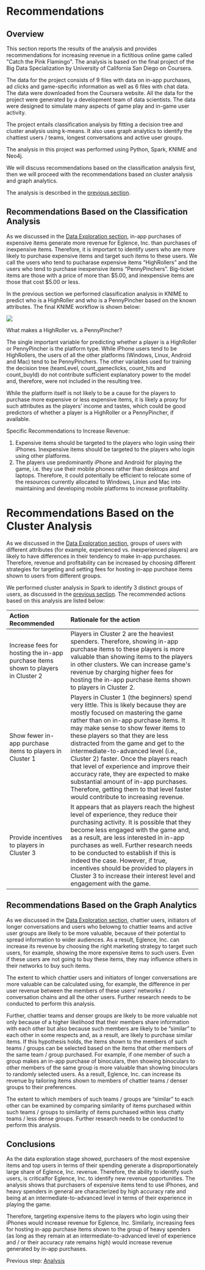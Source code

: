 # Recommendations

## Overview
This section reports the results of the analysis and provides recommendations for increasing revenue in a fictitious online game called "Catch the Pink Flamingo". The analysis is based on the final project of the Big Data Specialization by University of California San Diego on Coursera.

The data for the project consists of 9 files with data on in-app purchases, ad clicks and game-specific information as well as 6 files with chat data.  The data were downloaded from the Coursera website.  All the data for the project were generated by a development team of data scientists.  The data were designed to simulate many aspects of game play and in-game user activity.  

The project entails classification analysis by fitting a decision tree and cluster analysis using k-means.  It also uses graph analytics to identify the chattiest users / teams, longest conversations and active user groups. 

The analysis in this project was performed using Python, Spark, KNIME and Neo4j.

We will discuss recommendations based on the classification analysis first, then we will proceed with the recommendations based on cluster analysis and graph analytics.

The analysis is described in the [previous section](https://eagronin.github.io/capstone-analyze/).

## Recommendations Based on the Classification Analysis
As we discussed in the [Data Exploration section](https://eagronin.github.io/capstone-prepare/), in-app purchases of expensive items generate more revenue for Eglence, Inc. than purchases of inexpensive items. Therefore, it is important to identify users who are more likely to purchase expensive items and target such items to these users.  We call the users who tend to pucharase expensive items “HighRollers” and the users who tend to purchase inexpensive items “PennyPinchers”.  Big-ticket items are those with a price of more than $5.00, and inexpensive items are those that cost $5.00 or less.  

In the previous section we performed classification analysis in KNIME to predict who is a HighRoller and who is a PennyPincher based on the known attributes.  The final KNIME workflow is shown below:

![](https://github.com/eagronin/capstone-analyze/blob/master/KNIME-workflow.png?raw=true)

What makes a HighRoller vs. a PennyPincher?

The single important variable for predicting whether a player is a HighRoller or PennyPincher is the platform type.  While iPhone users tend to be HighRollers, the users of all the other platforms (Windows, Linux, Android and Mac) tend to be PennyPinchers.  The other variables used for training the decision tree (teamLevel, count_gameclicks, count_hits and count_buyId) do not contribute sufficient explanatory power to the model and, therefore, were not included in the resulting tree.

While the platform itself is not likely to be a cause for the players to purchase more expensive or less expensive items, it is likely a proxy for such attributes as the players’ income and tastes, which could be good predictors of whether a player is a HighRoller or a PennyPincher, if available.

Specific Recommendations to Increase Revenue:

1. Expensive items should be targeted to the players who login using their iPhones.  Inexpensive items should be targeted to the players who login using other platforms.
2. The players use predominantly iPhone and Android for playing the game, i.e. they use their mobile phones rather than desktops and laptops.  Therefore, it could potentially be efficient to relocate some of the resources currently allocated to Windows, Linux and Mac into maintaining and developing mobile platforms to increase profitability.

# Recommendations Based on the Cluster Analysis
As we discussed in the [Data Exploration section](https://eagronin.github.io/capstone-prepare/), groups of users with different attributes (for example, experienced vs. inexperienced players) are likely to have differences in their tendency to make in-app purchases.  Therefore, revenue and profitability can be increased by choosing different strategies for targeting and setting fees for hosting in-app purchase items shown to users from different groups.

We performed cluster analysis in Spark to identify 3 distinct groups of users, as discussed in the [previous section](https://eagronin.github.io/capstone-analyze/).  The recommended actions based on this analysis are listed below:

Action Recommended | Rationale for the action 
:--- | :---
Increase fees for hosting the in-app purchase items shown to players in Cluster 2 | Players in Cluster 2 are the heaviest spenders.  Therefore, showing in-app purchase items to these players is more valuable than showing items to the players in other clusters.  We can increase game's revenue by charging higher fees for hosting the in-app purchase items shown to players in Cluster 2.
Show fewer in-app purchase items to players in Cluster 1 | Players in Cluster 1 (the beginners) spend very little.  This is likely because they are mostly focused on mastering the game rather than on in-app purchase items.  It may make sense to show fewer items to these players so that they are less distracted from the game and get to the intermediate-to-advanced level (i.e., Cluster 2) faster.  Once the players reach that level of experience and improve their accuracy rate, they are expected to make substantial amount of in-app purchases.  Therefore, getting them to that level faster would contribute to increasing revenue.
Provide incentives to players in Cluster 3 | It appears that as players reach the highest level of experience, they reduce their purchasing activity.  It is possible that they become less engaged with the game and, as a result, are less interested in in-app purchases as well.  Further research needs to be conducted to establish if this is indeed the case.  However, if true, incentives should be provided to players in Cluster 3 to increase their interest level and engagement with the game.

## Recommendations Based on the Graph Analytics
As we discussed in the [Data Exploration section](https://eagronin.github.io/capstone-prepare/), chattier users, initiators of longer conversations and users who belowng to chattier teams and active user groups are likely to be more valuable, because of their potential to spread information to wider audiences.  As a result, Eglence, Inc. can increase its revenue by choosing the right marketing strategy to target such users, for example, showing the more expensive items to such users.  Even if these users are not going to buy these items, they may influence others in their networks to buy such items.

The extent to which chattier users and initiators of longer conversations are more valuable can be calculated using, for example, the difference in per user revenue between the members of these users’ networks / conversation chains and all the other users. Further research needs to be conducted to perform this analysis.

Further, chattier teams and denser groups are likely to be more valuable not only because of a higher likelihood that their members share information with each other but also because such members are likely to be ”similar” to each other in some respects and, as a result, are likely to purchase similar items.  If this hypothesis holds, the items shown to the members of such teams / groups can be selected based on the items that other members of the same team / group purchased.  For example, if one member of such a group makes an in-app purchase of binoculars, then showing binoculars to other members of the same group is more valuable than showing binoculars to randomly selected users.  As a result, Eglence, Inc. can increase its revenue by tailoring items shown to members of chattier teams / denser groups to their preferences.

The extent to which members of such teams / groups are “similar” to each other can be examined by comparing similarity of items purchased within such teams / groups to similarity of items purchased within less chatty teams / less dense groups.  Further research needs to be conducted to perform this analysis.

## Conclusions
As the data exploration stage showed, purchasers of the most expensive items and top users in terms of their spending generate a disproportionately large share of Eglence, Inc. revenue.  Therefore, the ability to identify such users, is criticalfor Eglence, Inc. to identify new revenue opportunities. The analysis shows that purchasers of expensive items tend to use iPhones, and heavy spenders in general are characterized by high accuracy rate and being at an intermediate-to-advanced level in terms of their experience in playing the game.  

Therefore, targeting expensive items to the players who login using their iPhones would increase revenue for Eglence, Inc.  Similarly, increasing fees for hosting in-app purchase items shown to the group of heavy spenders (as long as they remain at an intermediate-to-advanced level of experience and / or their accuracy rate remains high) would increase revenue generated by in-app purchases.

Previous step: [Analysis](https://eagronin.github.io/capstone-analyze/)
